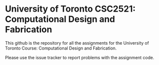 # University of Toronto CSC2521: Computational Design and Fabrication

This github is the repository for all the assignments for  the University of Toronto Course: Computational Design and Fabrication.

Please use the issue tracker to report problems with the assignment code.
